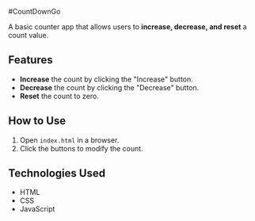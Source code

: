 #CountDownGo

A basic counter app that allows users to **increase, decrease, and reset** a count value.

## Features
- **Increase** the count by clicking the "Increase" button.
- **Decrease** the count by clicking the "Decrease" button.
- **Reset** the count to zero.

## How to Use
1. Open `index.html` in a browser.
2. Click the buttons to modify the count.

## Technologies Used
- HTML
- CSS
- JavaScript
